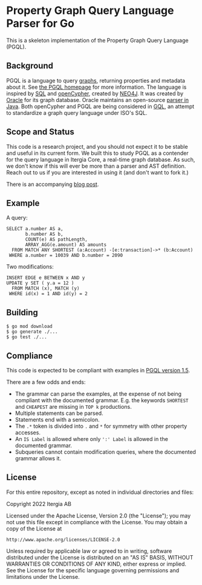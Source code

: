 # Property Graph Query Language Parser for Go

This is a skeleton implementation of the Property Graph Query Language (PGQL).

## Background

PGQL is a language to query [graphs](https://en.wikipedia.org/wiki/Graph_theory), returning properties and metadata about it.
See [the PGQL homepage](https://pgql-lang.org/) for more information.
The language is inspired by [SQL](https://en.wikipedia.org/wiki/SQL) and [openCypher](https://opencypher.org/), created by [NEO4J](https://neo4j.com/).
It was created by [Oracle](https://www.oracle.com/) for its graph database.
Oracle maintains an open-source [parser in Java](https://github.com/oracle/pgql-lang).
Both openCypher and PGQL are being considered in [GQL](https://www.gqlstandards.org/existing-languages), an attempt to standardize a graph query language under ISO's SQL.

## Scope and Status

This code is a research project, and you should not expect it to be stable and useful in its current form.
We built this to study PGQL as a contender for the query language in Itergia Core, a real-time graph database.
As such, we don't know if this will ever be more than a parser and AST definition.
Reach out to us if you are interested in using it (and don't want to fork it.)

There is an accompanying [blog post](http://127.0.0.1:4000/a/2022/12/pgql-go).

## Example

A query:

```pgql
SELECT a.number AS a,
       b.number AS b,
       COUNT(e) AS pathLength,
       ARRAY_AGG(e.amount) AS amounts
  FROM MATCH ANY SHORTEST (a:Account) -[e:transaction]->* (b:Account)
 WHERE a.number = 10039 AND b.number = 2090
```

Two modifications:

```pgql
INSERT EDGE e BETWEEN x AND y
UPDATE y SET ( y.a = 12 )
  FROM MATCH (x), MATCH (y)
 WHERE id(x) = 1 AND id(y) = 2
```

## Building

```console
$ go mod download
$ go generate ./...
$ go test ./...
```

## Compliance

This code is expected to be compliant with examples in [PGQL version 1.5](https://pgql-lang.org/spec/1.5/).

There are a few odds and ends:

* The grammar can parse the examples, at the expense of not being compliant with the documented grammar.
  E.g. the keywords `SHORTEST` and `CHEAPEST` are missing in `TOP k` productions.
* Multiple statements can be parsed.
* Statements end with a semicolon.
* The `.*` token is divided into `.` and `*` for symmetry with other property accesses.
* An `IS Label` is allowed where only `':' Label` is allowed in the documented grammar.
* Subqueries cannot contain modification queries, where the documented grammar allows it.

## License

For this entire repository, except as noted in individual directories and files:

Copyright 2022 Itergia AB

Licensed under the Apache License, Version 2.0 (the "License");
you may not use this file except in compliance with the License.
You may obtain a copy of the License at

    http://www.apache.org/licenses/LICENSE-2.0

Unless required by applicable law or agreed to in writing, software
distributed under the License is distributed on an "AS IS" BASIS,
WITHOUT WARRANTIES OR CONDITIONS OF ANY KIND, either express or implied.
See the License for the specific language governing permissions and
limitations under the License.
